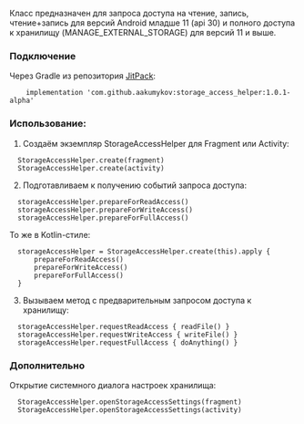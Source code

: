 Класс предназначен для запроса доступа на чтение, запись, чтение+запись для версий Android младше 11 (api 30) и полного доступа к хранилищу (MANAGE_EXTERNAL_STORAGE) для версий 11 и выше.

### Подключение

Через Gradle из репозитория [JitPack](https://jitpack.io/#aakumykov/storage_access_helper):
```
    implementation 'com.github.aakumykov:storage_access_helper:1.0.1-alpha'
```

### Использование:

1) Создаём экземпляр StorageAccessHelper для Fragment или Activity:
```
  StorageAccessHelper.create(fragment)
  StorageAccessHelper.create(activity)
```
2) Подготавливаем к получению событий запроса доступа:
```
  storageAccessHelper.prepareForReadAccess()
  storageAccessHelper.prepareForWriteAccess()
  storageAccessHelper.prepareForFullAccess()
```
То же в Kotlin-стиле:
```
  storageAccessHelper = StorageAccessHelper.create(this).apply {
      prepareForReadAccess()
      prepareForWriteAccess()
      prepareForFullAccess()
  }
```
3) Вызываем метод с предварительным запросом доступа к хранилищу:
```
  storageAccessHelper.requestReadAccess { readFile() }
  storageAccessHelper.requestWriteAccess { writeFile() }
  storageAccessHelper.requestFullAccess { doAnything() }
```

### Дополнительно
Открытие системного диалога настроек хранилища:
```
  StorageAccessHelper.openStorageAccessSettings(fragment)
  StorageAccessHelper.openStorageAccessSettings(activity)
```
